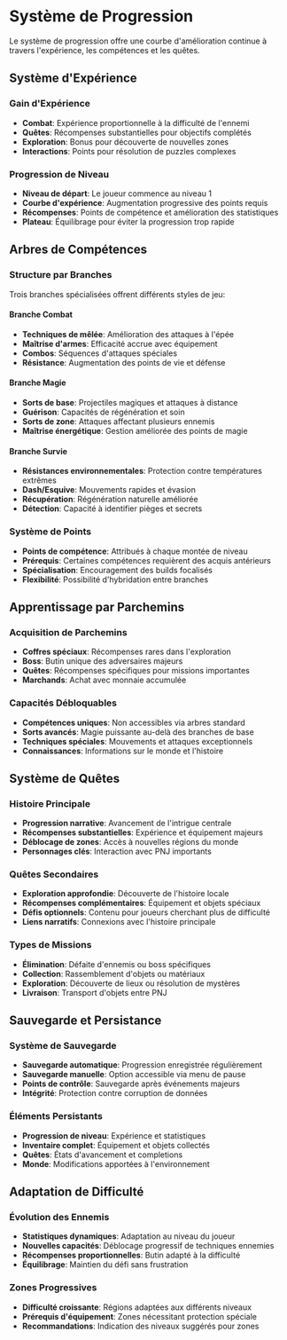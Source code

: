 # Système de Progression

Le système de progression offre une courbe d'amélioration continue à travers l'expérience, les compétences et les quêtes.

## Système d'Expérience

### Gain d'Expérience
- **Combat**: Expérience proportionnelle à la difficulté de l'ennemi
- **Quêtes**: Récompenses substantielles pour objectifs complétés
- **Exploration**: Bonus pour découverte de nouvelles zones
- **Interactions**: Points pour résolution de puzzles complexes

### Progression de Niveau
- **Niveau de départ**: Le joueur commence au niveau 1
- **Courbe d'expérience**: Augmentation progressive des points requis
- **Récompenses**: Points de compétence et amélioration des statistiques
- **Plateau**: Équilibrage pour éviter la progression trop rapide

## Arbres de Compétences

### Structure par Branches
Trois branches spécialisées offrent différents styles de jeu:

#### Branche Combat
- **Techniques de mêlée**: Amélioration des attaques à l'épée
- **Maîtrise d'armes**: Efficacité accrue avec équipement
- **Combos**: Séquences d'attaques spéciales
- **Résistance**: Augmentation des points de vie et défense

#### Branche Magie
- **Sorts de base**: Projectiles magiques et attaques à distance
- **Guérison**: Capacités de régénération et soin
- **Sorts de zone**: Attaques affectant plusieurs ennemis
- **Maîtrise énergétique**: Gestion améliorée des points de magie

#### Branche Survie
- **Résistances environnementales**: Protection contre températures extrêmes
- **Dash/Esquive**: Mouvements rapides et évasion
- **Récupération**: Régénération naturelle améliorée
- **Détection**: Capacité à identifier pièges et secrets

### Système de Points
- **Points de compétence**: Attribués à chaque montée de niveau
- **Prérequis**: Certaines compétences requièrent des acquis antérieurs
- **Spécialisation**: Encouragement des builds focalisés
- **Flexibilité**: Possibilité d'hybridation entre branches

## Apprentissage par Parchemins

### Acquisition de Parchemins
- **Coffres spéciaux**: Récompenses rares dans l'exploration
- **Boss**: Butin unique des adversaires majeurs
- **Quêtes**: Récompenses spécifiques pour missions importantes
- **Marchands**: Achat avec monnaie accumulée

### Capacités Débloquables
- **Compétences uniques**: Non accessibles via arbres standard
- **Sorts avancés**: Magie puissante au-delà des branches de base
- **Techniques spéciales**: Mouvements et attaques exceptionnels
- **Connaissances**: Informations sur le monde et l'histoire

## Système de Quêtes

### Histoire Principale
- **Progression narrative**: Avancement de l'intrigue centrale
- **Récompenses substantielles**: Expérience et équipement majeurs
- **Déblocage de zones**: Accès à nouvelles régions du monde
- **Personnages clés**: Interaction avec PNJ importants

### Quêtes Secondaires
- **Exploration approfondie**: Découverte de l'histoire locale
- **Récompenses complémentaires**: Équipement et objets spéciaux
- **Défis optionnels**: Contenu pour joueurs cherchant plus de difficulté
- **Liens narratifs**: Connexions avec l'histoire principale

### Types de Missions
- **Élimination**: Défaite d'ennemis ou boss spécifiques
- **Collection**: Rassemblement d'objets ou matériaux
- **Exploration**: Découverte de lieux ou résolution de mystères
- **Livraison**: Transport d'objets entre PNJ

## Sauvegarde et Persistance

### Système de Sauvegarde
- **Sauvegarde automatique**: Progression enregistrée régulièrement
- **Sauvegarde manuelle**: Option accessible via menu de pause
- **Points de contrôle**: Sauvegarde après événements majeurs
- **Intégrité**: Protection contre corruption de données

### Éléments Persistants
- **Progression de niveau**: Expérience et statistiques
- **Inventaire complet**: Équipement et objets collectés
- **Quêtes**: États d'avancement et completions
- **Monde**: Modifications apportées à l'environnement

## Adaptation de Difficulté

### Évolution des Ennemis
- **Statistiques dynamiques**: Adaptation au niveau du joueur
- **Nouvelles capacités**: Déblocage progressif de techniques ennemies
- **Récompenses proportionnelles**: Butin adapté à la difficulté
- **Équilibrage**: Maintien du défi sans frustration

### Zones Progressives
- **Difficulté croissante**: Régions adaptées aux différents niveaux
- **Prérequis d'équipement**: Zones nécessitant protection spéciale
- **Recommandations**: Indication des niveaux suggérés pour zones